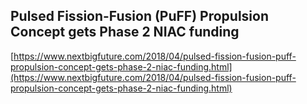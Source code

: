 ## Pulsed Fission-Fusion (PuFF) Propulsion Concept gets Phase 2 NIAC funding
  
  [https://www.nextbigfuture.com/2018/04/pulsed-fission-fusion-puff-propulsion-concept-gets-phase-2-niac-funding.html](https://www.nextbigfuture.com/2018/04/pulsed-fission-fusion-puff-propulsion-concept-gets-phase-2-niac-funding.html)